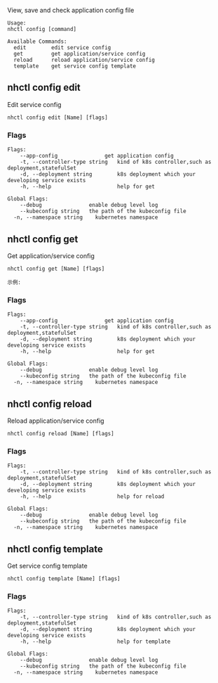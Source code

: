View, save and check application config file

```
Usage:
nhctl config [command]

Available Commands:
  edit        edit service config
  get         get application/service config
  reload      reload application/service config
  template    get service config template
```

## nhctl config edit

Edit service config

```
nhctl config edit [Name] [flags]
```

### Flags

```
Flags:
    --app-config               get application config
    -t, --controller-type string   kind of k8s controller,such as deployment,statefulSet
    -d, --deployment string        k8s deployment which your developing service exists
    -h, --help                     help for get

Global Flags:
    --debug               enable debug level log
    --kubeconfig string   the path of the kubeconfig file
  -n, --namespace string    kubernetes namespace
```

## nhctl config get

Get application/service config

```
nhctl config get [Name] [flags]
```

```
示例: 
```

### Flags

```
Flags:
    --app-config               get application config
    -t, --controller-type string   kind of k8s controller,such as deployment,statefulSet
    -d, --deployment string        k8s deployment which your developing service exists
    -h, --help                     help for get

Global Flags:
    --debug               enable debug level log
    --kubeconfig string   the path of the kubeconfig file
  -n, --namespace string    kubernetes namespace
```

## nhctl config reload

Reload application/service config

```
nhctl config reload [Name] [flags]
```

### Flags

```
Flags:
    -t, --controller-type string   kind of k8s controller,such as deployment,statefulSet
    -d, --deployment string        k8s deployment which your developing service exists
    -h, --help                     help for reload

Global Flags:
    --debug               enable debug level log
    --kubeconfig string   the path of the kubeconfig file
  -n, --namespace string    kubernetes namespace
```

## nhctl config template

Get service config template

```
nhctl config template [Name] [flags]
```

### Flags

```
Flags:
    -t, --controller-type string   kind of k8s controller,such as deployment,statefulSet
    -d, --deployment string        k8s deployment which your developing service exists
    -h, --help                     help for template

Global Flags:
    --debug               enable debug level log
    --kubeconfig string   the path of the kubeconfig file
  -n, --namespace string    kubernetes namespace
```